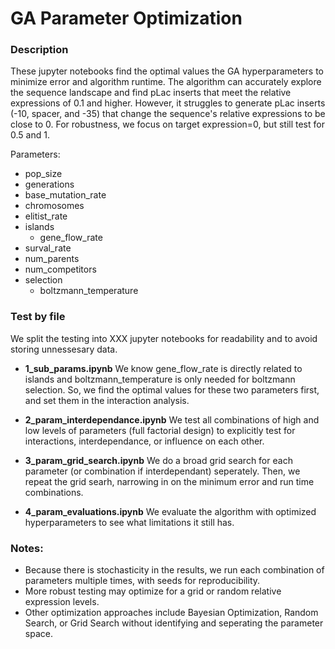 # GA Parameter Optimization

### Description

These jupyter notebooks find the optimal values the GA hyperparameters to minimize error and algorithm runtime. The algorithm can accurately explore the sequence landscape and find pLac inserts that meet the relative expressions of 0.1 and higher. However, it struggles to generate pLac inserts (-10, spacer, and -35) that change the sequence's relative expressions to be close to 0. For robustness, we focus on target expression=0, but still test for 0.5 and 1.

Parameters:
* pop_size
* generations
* base_mutation_rate
* chromosomes
* elitist_rate
* islands
    * gene_flow_rate
* surval_rate
* num_parents
* num_competitors
* selection
    * boltzmann_temperature

### Test by file
We split the testing into XXX jupyter notebooks for readability and to avoid storing unnessesary data.

* **1_sub_params.ipynb** We know gene_flow_rate is directly related to islands and boltzmann_temperature is only needed for boltzmann selection. So, we find the optimal values for these two parameters first, and set them in the interaction analysis.

* **2_param_interdependance.ipynb** We test all combinations of high and low levels of parameters (full factorial design) to explicitly test for interactions, interdependance, or influence on each other.

* **3_param_grid_search.ipynb** We do a broad grid search for each parameter (or combination if interdependant) seperately. Then, we repeat the grid searh, narrowing in on the minimum error and run time combinations. 

* **4_param_evaluations.ipynb** We evaluate the algorithm with optimized hyperparameters to see what limitations it still has.

### Notes:
* Because there is stochasticity in the results, we run each combination of parameters multiple times, with seeds for reproducibility.
* More robust testing may optimize for a grid or random relative expression levels.
* Other optimization approaches include Bayesian Optimization, Random Search, or Grid Search without identifying and seperating the parameter space.